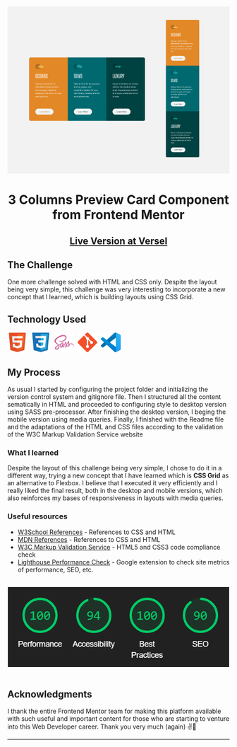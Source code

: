 <div align='center'>
    <img src='./images/readme-img.png'>
</div>

<h1 align='center'>3 Columns Preview Card Component from Frontend Mentor</h1>

<div align='center'>
    <h2>
      <a href='#'> Live Version at Versel </a>
    </h2>
</div>

## <strong>The Challenge</strong>
One more challenge solved with HTML and CSS only. Despite the layout being very simple, this challenge was very interesting to incorporate a new concept that I learned, which is building layouts using CSS Grid.

## <strong>Technology Used</strong>
<div>
    <img src="https://github.com/devicons/devicon/blob/master/icons/html5/html5-original.svg" title="html5" alt="html5 icon" width="45"/>&nbsp; 
    <img src="https://github.com/devicons/devicon/blob/master/icons/css3/css3-original.svg" title="css3" alt="css3 icon" width="45"/>&nbsp;
    <img src="https://github.com/devicons/devicon/blob/master/icons/sass/sass-original.svg" title="sass" alt="sass icon" width="45"/>&nbsp;
    <img src="https://github.com/devicons/devicon/blob/master/icons/git/git-original.svg" title="git" alt="git icon" width="45"/>&nbsp; 
    <img src="https://github.com/devicons/devicon/blob/master/icons/vscode/vscode-original.svg" title="vscode" alt="vscode icon" width="45"/>
</div>

## <strong>My Process</strong>
As usual I started by configuring the project folder and initializing the version control system and gitignore file. Then I structured all the content sematically in HTML and proceeded to configuring style to desktop version using SASS pre-processor. After finishing the desktop version, I beging the mobile version using media queries. Finally, I finished with the Readme file and the adaptations of the HTML and CSS files according to the validation of the W3C Markup Validation Service website

### <strong>What I learned</strong>
Despite the layout of this challenge being very simple, I chose to do it in a different way, trying a new concept that I have learned which is <strong>CSS Grid</strong> as an alternative to Flexbox. I believe that I executed it very efficiently and I really liked the final result, both in the desktop and mobile versions, which also reinforces my bases of responsiveness in layouts with media queries.

### <strong>Useful resources</strong>
- [W3School References](https://www.w3schools.com/) - References to CSS and HTML 
- [MDN References](https://developer.mozilla.org/en-US/) - References to CSS and HTML 
- [W3C Markup Validation Service](https://validator.w3.org/#validate_by_input) - HTML5 and CSS3 code compliance check
- [Lighthouse Performance Check](https://developer.chrome.com/docs/lighthouse/overview/) - Google extension to check site metrics of performance, SEO, etc.
  
<br>

<div align='center'>
    <img src='./images/performance-img.png'>
</div>

<br>

## <strong>Acknowledgments</strong>
I thank the entire Frontend Mentor team for making this platform available with such useful and important content for those who are starting to venture into this Web Developer career. Thank you very much (again) :v::slightly_smiling_face:
<hr>